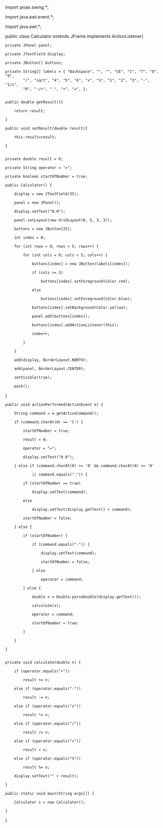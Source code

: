 import javax.swing.*;

import java.awt.event.*;

import java.awt.*;

public class Calculator extends JFrame implements ActionListener{

	private JPanel panel;
	
	private JTextField display;
	
	private JButton[] buttons;
	
	private String[] labels = { "Backspace", "", "", "CE", "C", "7", "8", "9",
			"/", "sqrt", "4", "5", "6", "x", "%", "1", "2", "3", "-", "1/x",
			"0", "-/+", ".", "+", "=", };
	
	
	public double getResult(){
	
		return result;
		
	}
	
	public void setResult(double result){
	
		this.result=result;
		
	}
	
	
	private double result = 0;
	
	private String operator = "=";
	
	private boolean startOfNumber = true;
	
	public Calculator() {
	
		display = new JTextField(35);
		
		panel = new JPanel();
		
		display.setText("0.0");
		
		panel.setLayout(new GridLayout(0, 5, 3, 3));
		
		buttons = new JButton[25];
		
		int index = 0;
		
		for (int rows = 0; rows < 5; rows++) {
		
			for (int cols = 0; cols < 5; cols++) {
			
				buttons[index] = new JButton(labels[index]);
				
				if (cols >= 3)
				
					buttons[index].setForeground(Color.red);
					
				else
				
					buttons[index].setForeground(Color.blue);
					
				buttons[index].setBackground(Color.yellow);
				
				panel.add(buttons[index]);
				
				buttons[index].addActionListener(this);
				
				index++;
				
			}
			
		}
		
		add(display, BorderLayout.NORTH);
		
		add(panel, BorderLayout.CENTER);
		
		setVisible(true);
		
		pack();
		
}

	public void actionPerformed(ActionEvent e) {
	
		String command = e.getActionCommand();
		
		if (command.charAt(0) == 'C') {
		
			startOfNumber = true;
			
			result = 0;
			
			operator = "=";
			
			display.setText("0.0");
			
		} else if (command.charAt(0) >= '0' && command.charAt(0) <= '9'
		
				|| command.equals(".")) {
				
			if (startOfNumber == true)
			
				display.setText(command);
				
			else
			
				display.setText(display.getText() + command);
				
			startOfNumber = false;
			
		} else {
		
			if (startOfNumber) {
			
				if (command.equals("-")) {
				
					display.setText(command);
					
					startOfNumber = false;
					
				} else
				
					operator = command;
					
			} else {
			
				double x = Double.parseDouble(display.getText());
				
				calculate(x);
				
				operator = command;
				
				startOfNumber = true;
				
			}
			
		}
		
	}
	
	
	private void calculate(double n) {
	
		if (operator.equals("+"))
		
			result += n;
			
		else if (operator.equals("-"))
		
			result -= n;
			
		else if (operator.equals("x"))
		
			result *= n; 
			
		else if (operator.equals("/"))
		
			result /= n;
			
		else if (operator.equals("="))
		
			result = n;
			
		else if (operator.equals("%"))
		
			result %= n;
			
		display.setText("" + result);
		
	}
	
	public static void main(String args[]) {
	
		Calculator s = new Calculator();
		
	}
	
}


